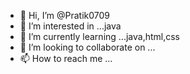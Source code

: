 - 👋 Hi, I’m @Pratik0709
- 👀 I’m interested in ...java
- 🌱 I’m currently learning ...java,html,css
- 💞️ I’m looking to collaborate on ...
- 📫 How to reach me ...

<!---
Pratik0709/Pratik0709 is a ✨ special ✨ repository because its `README.md` (this file) appears on your GitHub profile.
You can click the Preview link to take a look at your changes.
--->
